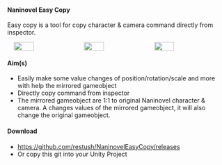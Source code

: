 #### Naninovel Easy Copy 
Easy copy is a tool for copy character &amp; camera command directly from inspector.

<div style="display: flex; justify-content: center; gap: 10px;">
  <img src="https://github.com/user-attachments/assets/354c0584-5f20-4762-a5e8-2b53d7becf8e" width="30%">
  <img src="https://github.com/user-attachments/assets/c36641ee-6a0c-4f67-b511-7d27456eef2c" width="30%">
  <img src="https://github.com/user-attachments/assets/151fdd1c-f6ce-40b7-80db-841360b72985" width="30%">
</div>

#### Aim(s)
  - Easily make some value changes of position/rotation/scale and more with help the mirrored gameobject
  - Directly copy command from inspector
  - The mirrored gameobject are 1:1 to original Naninovel character & camera. A changes values of the mirrored gameobject, it will also change the original gameobject.

#### Download
  - https://github.com/restush/NaninovelEasyCopy/releases
  - Or copy this git into your Unity Project
